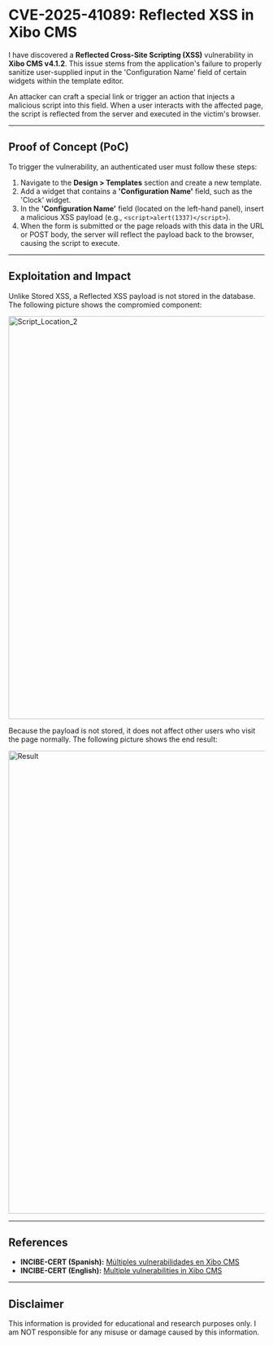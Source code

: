 # CVE-2025-41089: Reflected XSS in Xibo CMS

I have discovered a **Reflected Cross-Site Scripting (XSS)** vulnerability in **Xibo CMS v4.1.2**. This issue stems from the application's failure to properly sanitize user-supplied input in the 'Configuration Name' field of certain widgets within the template editor.

An attacker can craft a special link or trigger an action that injects a malicious script into this field. When a user interacts with the affected page, the script is reflected from the server and executed in the victim's browser.

---

## Proof of Concept (PoC)

To trigger the vulnerability, an authenticated user must follow these steps:

1.  Navigate to the **Design > Templates** section and create a new template.
2.  Add a widget that contains a **'Configuration Name'** field, such as the 'Clock' widget.
3.  In the **'Configuration Name'** field (located on the left-hand panel), insert a malicious XSS payload (e.g., `<script>alert(1337)</script>`).
4.  When the form is submitted or the page reloads with this data in the URL or POST body, the server will reflect the payload back to the browser, causing the script to execute.

---

## Exploitation and Impact

Unlike Stored XSS, a Reflected XSS payload is not stored in the database. The following picture shows the compromied component:

<img width="1919" height="792" alt="Script_Location_2" src="https://github.com/user-attachments/assets/7135b4fe-cae2-4c31-a28a-e6a7865568fe" />

Because the payload is not stored, it does not affect other users who visit the page normally. The following picture shows the end result: 

<img width="1919" height="910" alt="Result" src="https://github.com/user-attachments/assets/80dcc910-89b7-407c-80e4-b0ddc0e1934b" />

---

## References

-   **INCIBE-CERT (Spanish):** [Múltiples vulnerabilidades en Xibo CMS](https://www.incibe.es/incibe-cert/alerta-temprana/avisos/multiples-vulnerabilidades-en-xibo-cms)
-   **INCIBE-CERT (English):** [Multiple vulnerabilities in Xibo CMS](https://www.incibe.es/en/incibe-cert/notices/aviso/multiple-vulnerabilities-xibo-cms)

---

## Disclaimer

This information is provided for educational and research purposes only. I am NOT responsible for any misuse or damage caused by this information.
